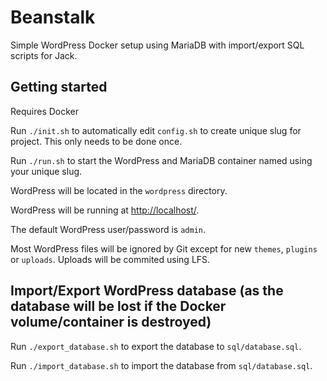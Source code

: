 # Beanstalk

Simple WordPress Docker setup using MariaDB with import/export SQL scripts for Jack.

## Getting started

Requires Docker

Run `./init.sh` to automatically edit `config.sh` to create unique slug for project. This only needs to be done once.

Run `./run.sh` to start the WordPress and MariaDB container named using your unique slug.

WordPress will be located in the `wordpress` directory.

WordPress will be running at [http://localhost/](http://localhost/).

The default WordPress user/password is `admin`.

Most WordPress files will be ignored by Git except for new `themes`, `plugins` or `uploads`. Uploads will be commited using LFS.

## Import/Export WordPress database (as the database will be lost if the Docker volume/container is destroyed)

Run `./export_database.sh` to export the database to `sql/database.sql`.

Run `./import_database.sh` to import the database from `sql/database.sql`.
